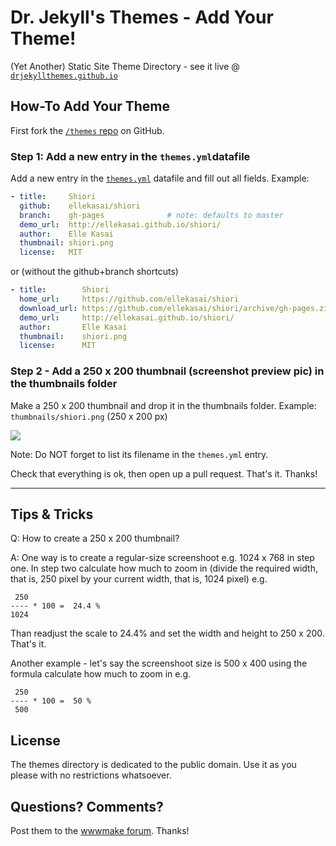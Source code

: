 # Dr. Jekyll's Themes - Add Your Theme!

(Yet Another) Static Site Theme Directory - see it live @ [`drjekyllthemes.github.io`](http://drjekyllthemes.github.io)


## How-To Add Your Theme

First fork the [`/themes` repo](https://github.com/drjekyllthemes/themes) on GitHub.

### Step 1: Add a new entry in the `themes.yml`datafile

Add a new entry in the [`themes.yml`](https://github.com/drjekyllthemes/themes/blob/master/themes.yml) datafile 
and fill out all fields. Example:

``` yaml
- title:     Shiori
  github:    ellekasai/shiori
  branch:    gh-pages              # note: defaults to master
  demo_url:  http://ellekasai.github.io/shiori/
  author:    Elle Kasai
  thumbnail: shiori.png
  license:   MIT
```

or (without the github+branch shortcuts)

``` yaml
- title:        Shiori
  home_url:     https://github.com/ellekasai/shiori
  download_url: https://github.com/ellekasai/shiori/archive/gh-pages.zip
  demo_url:     http://ellekasai.github.io/shiori/
  author:       Elle Kasai
  thumbnail:    shiori.png
  license:      MIT
```

### Step 2 - Add a 250 x 200 thumbnail (screenshot preview pic) in the thumbnails folder

Make a 250 x 200 thumbnail and drop it in the thumbnails folder. 
Example: `thumbnails/shiori.png` (250 x 200 px) 

![](thumbnails/shiori.png)

Note: Do NOT forget to list its filename in the `themes.yml` entry.

Check that everything is ok, then open up a pull request. 
That's it. Thanks!


---


## Tips & Tricks

Q: How to create a 250 x 200 thumbnail?

A: One way is to create a regular-size screenshoot e.g. 1024 x 768 in step one.
In step two calculate how much to zoom in
(divide the required width, that is, 250 pixel by your current width,
that is, 1024 pixel) e.g.

     250
    ---- * 100 =  24.4 %
    1024

Than readjust the scale to 24.4% and set the width and height to 250 x 200.
That's it.

Another example - let's say the screenshoot size is 500 x 400 using the formula
calculate how much to zoom in e.g.

     250
    ---- * 100 =  50 %
     500


## License

The themes directory is dedicated to the public domain.
Use it as you please with no restrictions whatsoever.

## Questions? Comments?

Post them to the [wwwmake forum](http://groups.google.com/group/wwwmake). Thanks!
